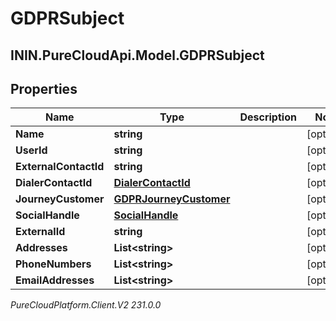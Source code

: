 # GDPRSubject

## ININ.PureCloudApi.Model.GDPRSubject

## Properties

|Name | Type | Description | Notes|
|------------ | ------------- | ------------- | -------------|
| **Name** | **string** |  | [optional] |
| **UserId** | **string** |  | [optional] |
| **ExternalContactId** | **string** |  | [optional] |
| **DialerContactId** | [**DialerContactId**](DialerContactId) |  | [optional] |
| **JourneyCustomer** | [**GDPRJourneyCustomer**](GDPRJourneyCustomer) |  | [optional] |
| **SocialHandle** | [**SocialHandle**](SocialHandle) |  | [optional] |
| **ExternalId** | **string** |  | [optional] |
| **Addresses** | **List&lt;string&gt;** |  | [optional] |
| **PhoneNumbers** | **List&lt;string&gt;** |  | [optional] |
| **EmailAddresses** | **List&lt;string&gt;** |  | [optional] |



_PureCloudPlatform.Client.V2 231.0.0_
